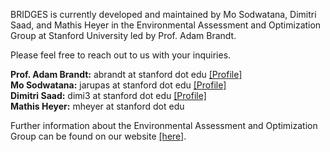 BRIDGES is currently developed and maintained by Mo Sodwatana, Dimitri Saad, and Mathis Heyer in the Environmental Assessment and Optimization Group at Stanford University led by Prof. Adam Brandt.

Please feel free to reach out to us with your inquiries.

**Prof. Adam Brandt:** abrandt at stanford dot edu [[Profile]](https://eao.stanford.edu/people/adam-brandt)  
**Mo Sodwatana:** jarupas at stanford dot edu [[Profile]](https://eao.stanford.edu/people/mo-sodwatana)  
**Dimitri Saad:** dimi3 at stanford dot edu [[Profile]](https://eao.stanford.edu/people/dimitri-saad)  
**Mathis Heyer:** mheyer at stanford dot edu  

Further information about the Environmental Assessment and Optimization Group can be found on our website [[here]](https://eao.stanford.edu/).
